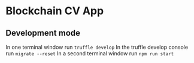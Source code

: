 # Blockchain CV App

## Development mode

In one terminal window run `truffle develop`
In the truffle develop console run `migrate --reset`
In a second terminal window run `npm run start`